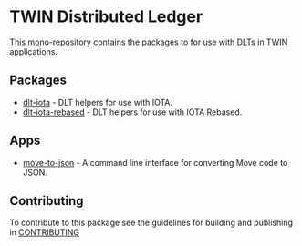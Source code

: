 # TWIN Distributed Ledger

This mono-repository contains the packages to for use with DLTs in TWIN applications.

## Packages

- [dlt-iota](packages/dlt-iota/README.md) - DLT helpers for use with IOTA.
- [dlt-iota-rebased](packages/dlt-iota-rebased/README.md) - DLT helpers for use with IOTA Rebased.

## Apps

- [move-to-json](apps/move-to-json/README.md) - A command line interface for converting Move code to JSON.

## Contributing

To contribute to this package see the guidelines for building and publishing in [CONTRIBUTING](./CONTRIBUTING.md)
